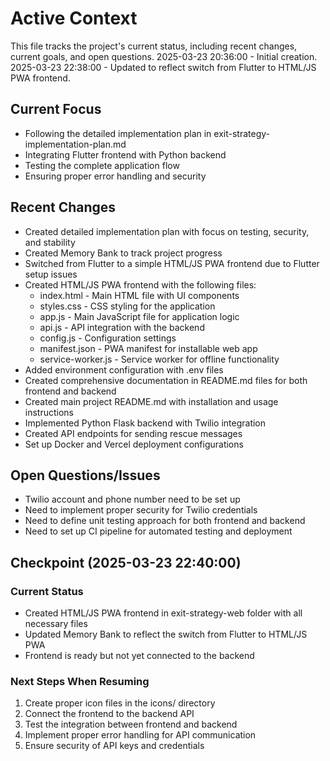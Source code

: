 # Active Context

This file tracks the project's current status, including recent changes, current goals, and open questions.
2025-03-23 20:36:00 - Initial creation.
2025-03-23 22:38:00 - Updated to reflect switch from Flutter to HTML/JS PWA frontend.

## Current Focus

- Following the detailed implementation plan in exit-strategy-implementation-plan.md
- Integrating Flutter frontend with Python backend
- Testing the complete application flow
- Ensuring proper error handling and security

## Recent Changes

- Created detailed implementation plan with focus on testing, security, and stability
- Created Memory Bank to track project progress
- Switched from Flutter to a simple HTML/JS PWA frontend due to Flutter setup issues
- Created HTML/JS PWA frontend with the following files:
  - index.html - Main HTML file with UI components
  - styles.css - CSS styling for the application
  - app.js - Main JavaScript file for application logic
  - api.js - API integration with the backend
  - config.js - Configuration settings
  - manifest.json - PWA manifest for installable web app
  - service-worker.js - Service worker for offline functionality
- Added environment configuration with .env files
- Created comprehensive documentation in README.md files for both frontend and backend
- Created main project README.md with installation and usage instructions
- Implemented Python Flask backend with Twilio integration
- Created API endpoints for sending rescue messages
- Set up Docker and Vercel deployment configurations

## Open Questions/Issues

- Twilio account and phone number need to be set up
- Need to implement proper security for Twilio credentials
- Need to define unit testing approach for both frontend and backend
- Need to set up CI pipeline for automated testing and deployment

## Checkpoint (2025-03-23 22:40:00)

### Current Status
- Created HTML/JS PWA frontend in exit-strategy-web folder with all necessary files
- Updated Memory Bank to reflect the switch from Flutter to HTML/JS PWA
- Frontend is ready but not yet connected to the backend

### Next Steps When Resuming
1. Create proper icon files in the icons/ directory
2. Connect the frontend to the backend API
3. Test the integration between frontend and backend
4. Implement proper error handling for API communication
5. Ensure security of API keys and credentials